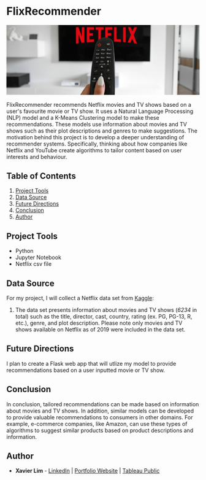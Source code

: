 # FlixRecommender

![ClusterFlix Header](https://github.com/xavier-lim/clusterFlix/blob/master/images/clusterflix_header.jpg)

FlixRecommender recommends Netflix movies and TV shows based on a user's favourite movie or TV show. It uses a Natural Language Processing (NLP) model and a K-Means Clustering model to make these recommendations. These models use information about movies and TV shows such as their plot descriptions and genres to make suggestions. The motivation behind this project is to develop a deeper understanding of recommender systems. Specifically, thinking about how companies like Netflix and YouTube create algorithms to tailor content based on user interests and behaviour.

## Table of Contents
1.	[Project Tools](https://github.com/xavier-lim/clusterFlix#project-tools)
2.	[Data Source](https://github.com/xavier-lim/clusterFlix#data-source)
3.	[Future Directions](https://github.com/xavier-lim/clusterFlix#future-directions)
4.	[Conclusion](https://github.com/xavier-lim/clusterFlix#conclusion)
5.	[Author](https://github.com/xavier-lim/clusterFlix#author)

## Project Tools
* Python
* Jupyter Notebook
*	Netflix csv file

## Data Source
For my project, I will collect a Netflix data set from [Kaggle](https://www.kaggle.com/shivamb/netflix-shows):

1.	The data set presents information about movies and TV shows (*6234* in total) such as the title, director, cast, country, rating (ex. PG, PG-13, R, etc.), genre, and plot description. Please note only movies and TV shows available on Netflix as of 2019 were included in the data set.

## Future Directions
I plan to create a Flask web app that will utlize my model to provide recommendations based on a user inputted movie or TV show.

## Conclusion
In conclusion, tailored recommendations can be made based on information about movies and TV shows. In addition, similar models can be developed to provide valuable recommendations to consumers in other domains. For example, e-commerce companies, like Amazon, can use these types of algorithms to suggest similar products based on product descriptions and information.

## Author

* **Xavier Lim** - [LinkedIn](https://www.linkedin.com/in/xavier-lim14/)  |  [Portfolio Website]( https://xavier-lim.github.io/)  |  [Tableau Public](https://public.tableau.com/profile/xavier.lim#!/)
